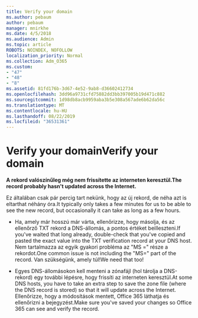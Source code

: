 ```yaml
---
title: Verify your domain
ms.author: pebaum
author: pebaum
manager: mnirkhe
ms.date: 4/5/2018
ms.audience: Admin
ms.topic: article
ROBOTS: NOINDEX, NOFOLLOW
localization_priority: Normal
ms.collection: Adm_O365
ms.custom:
- "47"
- "48"
- "8"
ms.assetid: 81fd176b-3d67-4e52-9ab8-d36602412734
ms.openlocfilehash: 3dd96a9731cfd75882dd3bb397005b19d471c882
ms.sourcegitcommit: 1d98db8acb9959aba3b5e308a567ade6b62da56c
ms.translationtype: MT
ms.contentlocale: hu-HU
ms.lasthandoff: 08/22/2019
ms.locfileid: "36531361"
---
```

# <a name="verify-your-domain"></a><span data-ttu-id="ac800-102">Verify your domain</span><span class="sxs-lookup"><span data-stu-id="ac800-102">Verify your domain</span></span>

 <span data-ttu-id="ac800-103">**A rekord valószínűleg még nem frissítette az interneten keresztül.**</span><span class="sxs-lookup"><span data-stu-id="ac800-103">**The record probably hasn't updated across the Internet.**</span></span>
  
<span data-ttu-id="ac800-104">Ez általában csak pár percig tart nekünk, hogy az új rekord, de néha azt is eltarthat néhány óra.</span><span class="sxs-lookup"><span data-stu-id="ac800-104">It typically only takes a few minutes for us to be able to see the new record, but occasionally it can take as long as a few hours.</span></span> 
  
- <span data-ttu-id="ac800-105">Ha, amely már hosszú már várta, ellenőrizze, hogy másolja, és az ellenőrző TXT rekord a DNS-állomás, a pontos értéket beilleszteni.</span><span class="sxs-lookup"><span data-stu-id="ac800-105">If you've waited that long already, double-check that you've copied and pasted the exact value into the TXT verification record at your DNS host.</span></span> <span data-ttu-id="ac800-106">Nem tartalmazza az egyik gyakori probléma az "MS =" része a rekordot.</span><span class="sxs-lookup"><span data-stu-id="ac800-106">One common issue is not including the "MS=" part of the record.</span></span> <span data-ttu-id="ac800-107">Van szükségünk, amely túl!</span><span class="sxs-lookup"><span data-stu-id="ac800-107">We need that too!</span></span>

- <span data-ttu-id="ac800-108">Egyes DNS-állomásokon kell menteni a zónafájl (hol tárolja a DNS-rekord) egy további lépésre, hogy frissíti az interneten keresztül.</span><span class="sxs-lookup"><span data-stu-id="ac800-108">At some DNS hosts, you have to take an extra step to save the zone file (where the DNS record is stored) so that it will update across the Internet.</span></span> <span data-ttu-id="ac800-109">Ellenőrizze, hogy a módosítások mentett, Office 365 láthatja és ellenőrizni a bejegyzést.</span><span class="sxs-lookup"><span data-stu-id="ac800-109">Make sure you've saved your changes so Office 365 can see and verify the record.</span></span>
